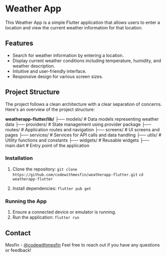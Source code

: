 # Weather App

  
This Weather App is a simple Flutter application that allows users to enter a location and view the current weather information for that location.


## Features
- Search for weather information by entering a location.
- Display current weather conditions including temperature, humidity, and weather description.
- Intuitive and user-friendly interface.
- Responsive design for various screen sizes.

## Project Structure
The project follows a clean architecture with a clear separation of concerns. Here's an overview of the project structure:

**weatherapp-flutter/lib/**
				├── models/         # Data models representing weather data
				├── providers/      # State management using provider package
				├── routes/         # Application routes and navigation
				├── screens/        # UI screens and pages
				├── services/       # Services for API calls and data handling
				├── utils/          # Utility functions and constants
				├── widgets/        # Reusable widgets
				├── main.dart       # Entry point of the application

### Installation
1.  Clone the repository:
`git clone https://github.com/codewithmesfin/weatherapp-flutter.git`
`cd weatherapp-flutter`

2. Install dependencies:
`flutter pub get`

### Running the App

1.  Ensure a connected device or emulator is running.
2.  Run the application:
`flutter run`



## Contact

Mesfin - [@codewithmesfin](https://github.com/codewithmesfin)
Feel free to reach out if you have any questions or feedback!